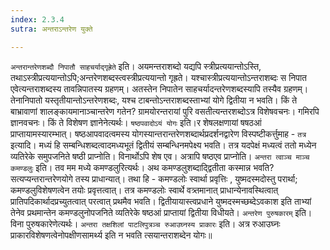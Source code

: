 ```yaml
---
index: 2.3.4
sutra: अन्तराऽन्तरेण युक्ते

---
```

   `अन्तरान्तरेणशब्दौ निपातौ साहचर्याद्गृह्रेते` इति। अयमन्तराशब्दो यद्यपि स्त्रीप्रत्ययान्तोऽस्ति, तथाऽस्त्रीप्रत्ययान्तोऽपि;अन्तरेणशब्दस्त्वस्त्रीप्रत्ययान्तो गृह्रते। यश्चास्त्रीप्रत्ययान्तोऽन्तराशब्दः स निपात एवेत्यन्तराशब्दस्य तावन्निपातस्य ग्रहणम्। अतस्तेन निपातेन साहचर्यादन्तरेणशब्दस्यापि तस्यैव ग्रहणम्। तेनानिपातो यस्तृतीयान्तोऽन्तरेणशब्दः, यश्च टाबन्तोऽन्तराशब्दस्ताभ्यां योगे द्वितीया न भवति। किं ते बाभ्रावाणां शालङ्कायमानाञ्चान्तरेण गतेन? ग्रामयोरन्तरायां पुरि वसतीत्यन्तरशब्दोऽत्र विशेषवचनः। गमिरपि ज्ञानवचनः। किं ते विशेषण ज्ञानेनेत्यर्थः। `षष्ठपवादोऽयं योगः` इति।र शेषलक्षणायां षषठआं प्राप्तायामस्यारम्भात्। षष्ठआपवादत्वमस्य योगस्यान्तरान्तरेणशब्दार्थप्रदर्शनद्वारेण विस्पष्टीकर्त्तुमाह -  `तत्र` इत्यादि। मध्यं हि सम्बन्धिशब्दत्वादमध्यभूतं द्वितीयं सम्बन्धिनमपेक्ष्य भवति। तत्र यदपेक्षं मध्यत्वं ततो मध्येन व्यतिरेके समुपजनिते षष्ठी प्राप्नोति। विनार्थोऽपि शेष एव। अत्रापि षष्ठएव प्राप्नोति। `अन्तरा त्वाञ्च माञ्च कमण्डलुः` इति। तव मम मध्ये कमण्डलुरित्यर्थः। अथ कमण्डलुशब्दाद्द्वितीता कस्मान्न भवति? सत्यप्यन्तरान्तरेणयोगे तस्य प्राधान्यात्। तथा हि -  कमण्डलोः स्वार्था प्रवृत्तिः , युष्मदस्मदोस्तु परार्था; कमण्डलुविशेषणत्वेन तयोः प्रवृत्तत्वात्। तत्र कमण्डलोः स्वार्थे वत्र्तमानात् प्राधान्येनावस्थित्वात् प्रातिपदिकार्थादप्रच्युतत्वात् परत्वात् प्रथमैव भवति। द्वितीयायास्त्वप्रधाने युष्मदस्मच्छब्देऽवकाश इति ताभ्यां तेनेव प्रथमान्तेन कमण्डलुनोपजनिते व्यतिरेके षष्ठआं प्राप्तायां द्वितीया विधीयते। `अन्तरेण पुरुषकारम्` इति। विना पुरुषकारेणेत्यर्थः। `अन्तरा तक्षशिलां पाटलिपुत्रञ्च रुआउघ्नस्य प्राकारः` इति। अत्र रुआउघ्नः प्राकारविशेषणत्वेनोपक्षीणसामर्थ्य इति न भवति त्सयान्तराशब्देन योगः॥